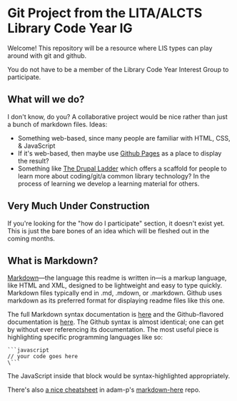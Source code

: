 # Git Project from the LITA/ALCTS Library Code Year IG

Welcome! This repository will be a resource where LIS types can play around with git and github.

You do not have to be a member of the Library Code Year Interest Group to participate.

## What will we do?

I don't know, do you? A collaborative project would be nice rather than just a bunch of markdown files. Ideas:

- Something web-based, since many people are familiar with HTML, CSS, & JavaScript
- If it's web-based, then maybe use [Github Pages](http://pages.github.com/) as a place to display the result?
- Something like [The Drupal Ladder](http://drupalladder.org/) which offers a scaffold for people to learn more about coding/git/a common library technology? In the process of learning we develop a learning material for others.

## Very Much Under Construction

If you're looking for the "how do I participate" section, it doesn't exist yet. This is just the bare bones of an idea which will be fleshed out in the coming months.

## What is Markdown?

[Markdown](http://daringfireball.net/projects/markdown/basics)—the language this readme is written in—is a markup language, like HTML and XML, designed to be lightweight and easy to type quickly. Markdown files typically end in .md, .mdown, or .markdown. Github uses markdown as its preferred format for displaying readme files like this one.

The full Markdown syntax documentation is [here](http://daringfireball.net/projects/markdown/syntax) and the Github-flavored documentation is [here](http://github.github.com/github-flavored-markdown/). The Github syntax is almost identical; one can get by without ever referencing its documentation. The most useful piece is highlighting specific programming languages like so:

```
```javascript
// your code goes here
\```
```

The JavaScript inside that block would be syntax-highlighted appropriately.

There's also [a nice cheatsheet](https://github.com/adam-p/markdown-here/wiki/Markdown-Cheatsheet) in adam-p's [markdown-here](https://github.com/adam-p/markdown-here) repo.
